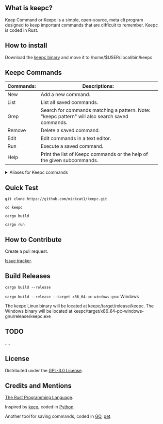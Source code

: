 ## What is keepc?
Keep Command or Keepc is a simple, open-source, meta cli program designed to keep important commands that are difficult to remember. Keepc is coded in Rust.

## How to install
Download the [keepc binary](https://github.com/nickcat1/keepc/releases) and move it to /home/$USER/.local/bin/keepc

## Keepc Commands
| Commands: | Descriptions: |
| --------- | ------------- |
| New | Add a new command. |
| List | List all saved commands. |
| Grep | Search for commands matching a pattern. Note: "keepc pattern" will also search saved commands. |
| Remove | Delete a saved command. |
| Edit | Edit commands in a text editor. |
| Run | Execute a saved command. |
| Help | Print the list of Keepc commands or the help of the given subcommands. |

<details>
  <summary>Aliases for Keepc commands</summary>

> `New`: Add.
>
> `List`: ls.
>
> `Grep`: Find, Search.
>
> `Remove`: rm, Delete.
>
> `Run`: Execute.
</details>

## Quick Test
`git clone https://github.com/nickcat1/keepc.git`

`cd keepc`

`cargo build`

`cargo run`

## How to Contribute
Create a pull request.

[Issue tracker](https://github.com/nickcat1/keepc/issues).

## Build Releases
`cargo build --release`

`cargo build --release --target x86_64-pc-windows-gnu`: Windows

The keepc Linux binary will be located at keepc/target/release/keepc. The Windows binary will be located at keepc/target/x86_64-pc-windows-gnu/release/keepc.exe

## TODO
....

## License
Distributed under the [GPL-3.0 License](LICENSE).

## Credits and Mentions
[The Rust Programming Language](https://www.rust-lang.org).

Inspired by [keep](https://github.com/OrkoHunter/keep), coded in [Python](https://www.python.org).

Another tool for saving commands, coded in [GO](https://go.dev), [pet](https://github.com/knqyf263/pet).

